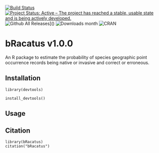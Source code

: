 [![Build Status](https://travis-ci.org/EduardoArle/bRacatus.svg?branch=master)](https://travis-ci.org/EduardoArle/bRacatus)
[![Project Status: Active – The project has reached a stable, usable state and is being actively developed.](https://www.repostatus.org/badges/latest/active.svg)](https://www.repostatus.org/#active)
![Github All Releases](https://img.shields.io/github/downloads/kotlin-graphics/kotlin-unsigned/total.svg)]()
![Downloads month](http://cranlogs.r-pkg.org/badges/bRacatus?color=ff69b4)
![CRAN](https://www.r-pkg.org/badges/version/bRacatus)

# bRacatus v1.0.0

An R package to estimate the probability of species geographic point occurrence records being native or invasive and correct or erroneous.

## Installation

```{r}
library(devtools)

install_devtools()
```

## Usage

## Citation

```{r}
library(bRacatus)
citation("bRacatus")
```
